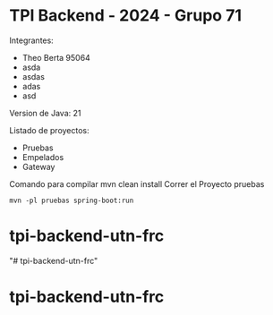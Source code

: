 # TPI Backend - 2024 - Grupo 71
Integrantes:
- Theo Berta 95064
- asda
- asdas
- adas
- asd

Version de Java: 21

Listado de proyectos:
- Pruebas
- Empelados
- Gateway

Comando para compilar
mvn clean install
Correr el Proyecto pruebas

`mvn -pl pruebas spring-boot:run`

# tpi-backend-utn-frc
"# tpi-backend-utn-frc" 
# tpi-backend-utn-frc

